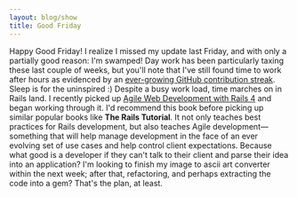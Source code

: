```yaml
---
layout: blog/show
title: Good Friday
---
```


Happy Good Friday! I realize I missed my update last Friday, and with only a partially good reason: I'm swamped! Day work has been particularly taxing these last couple of weeks, but you'll note that I've still found time to work after hours as evidenced by an [ever-growing GitHub contribution streak](//github.com/dstrunk). Sleep is for the uninspired :) Despite a busy work load, time marches on in Rails land. I recently picked up [Agile Web Development with Rails 4](http://pragprog.com/book/rails4/agile-web-development-with-rails-4) and began working through it. I'd recommend this book before picking up similar popular books like **The Rails Tutorial**. It not only teaches best practices for Rails development, but also teaches Agile development—something that will help manage development in the face of an ever evolving set of use cases and help control client expectations. Because what good is a developer if they can't talk to their client and parse their idea into an application? I'm looking to finish my image to ascii art converter within the next week; after that, refactoring, and perhaps extracting the code into a gem? That's the plan, at least.
